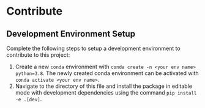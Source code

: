 # Contribute
## Development Environment Setup
Complete the following steps to setup a development environment to contribute to this project:
1. Create a new `conda` environment with `conda create -n <your env name> python=3.8`. The newly created conda environment can be activated with `conda activate <your env name>`.
2. Navigate to the directory of this file and install the package in editable mode with development dependencies using the command `pip install -e .[dev]`.